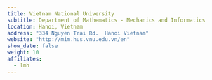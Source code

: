 ```yaml
---
title: Vietnam National University
subtitle: Department of Mathematics - Mechanics and Informatics
location: Hanoi, Vietnam
address: "334 Nguyen Trai Rd.  Hanoi Vietnam"
website: "http://mim.hus.vnu.edu.vn/en"
show_date: false
weight: 10
affiliates:
  - lmh
---
```

